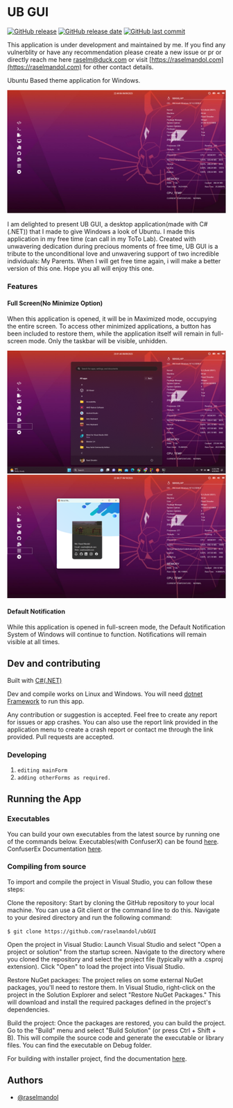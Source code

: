 # UB GUI 

[![GitHub release](https://img.shields.io/github/v/release/raselmandol/ubGUI)](#) [![GitHub release date](https://img.shields.io/github/release-date/raselmandol/ubGUI)](#) [![GitHub last commit](https://img.shields.io/github/last-commit/raselmandol/ubGUI)](#)


This application is under development and maintained by me. If you find any vulnerblity or have any recommendation please create a new issue or pr or directly reach me here [raselm@duck.com](raselm@duck.com) or visit [https://raselmandol.com](https://raselmandol.com) for other contact details. 

Ubuntu Based theme application for Windows.

![Ubuntu GUI on Windows](https://raw.githubusercontent.com/raselmandol/ubGUI/main/Images/1.png)

I am delighted to present UB GUI, a desktop application(made with C#(.NET)) that I made to give Windows a look of Ubuntu. I made this application in my free time (can call in my ToTo Lab). Created with unwavering dedication during precious moments of free time, UB GUI is a tribute to the unconditional love and unwavering support of two incredible individuals: My Parents. When I will get free time again, i will make a better version of this one. Hope you all will enjoy this one.


### Features

#### Full Screen(No Minimize Option)
When this application is opened, it will be in Maximized mode, occupying the entire screen. To access other minimized applications, a button has been included to restore them, while the application itself will remain in full-screen mode. Only the taskbar will be visible, unhidden.

![Ubuntu GUI on Windows](https://raw.githubusercontent.com/raselmandol/ubGUI/main/Images/3.png)
![Ubuntu GUI on Windows](https://raw.githubusercontent.com/raselmandol/ubGUI/main/Images/4.png)

#### Default Notification
While this application is opened in full-screen mode, the Default Notification System of Windows will continue to function. Notifications will remain visible at all times.

## Dev and contributing

Built with [C#(.NET)](https://dotnet.microsoft.com/en-us/)

Dev and compile works on Linux and Windows. You will need [dotnet Framework](https://dotnet.microsoft.com/en-us/download/dotnet-framework) to run this app.

Any contribution or suggestion is accepted. Feel free to create any report for issues or app crashes. You can also use the report link provided in the application menu to create a crash report or contact me through the link provided.
Pull requests are accepted.

### Developing
1. `editing mainForm`
1. `adding otherForms as required.`

## Running the App

### Executables

You can build your own executables from the latest source by running one of the commands below. Executables(with ConfuserX) can be found [here](https://github.com/raselmandol/ubGUI/tree/main/Release). ConfuserEx Documentation [here](https://yck1509.github.io/ConfuserEx/).

### Compiling from source
To import and compile the project in Visual Studio, you can follow these steps:

Clone the repository: Start by cloning the GitHub repository to your local machine. You can use a Git client or the command line to do this. Navigate to your desired directory and run the following command:

 `$ git clone https://github.com/raselmandol/ubGUI`

Open the project in Visual Studio: Launch Visual Studio and select "Open a project or solution" from the startup screen. Navigate to the directory where you cloned the repository and select the project file (typically with a .csproj extension). Click "Open" to load the project into Visual Studio.

Restore NuGet packages: The project relies on some external NuGet packages, you'll need to restore them. In Visual Studio, right-click on the project in the Solution Explorer and select "Restore NuGet Packages." This will download and install the required packages defined in the project's dependencies.

Build the project: Once the packages are restored, you can build the project. Go to the "Build" menu and select "Build Solution" (or press Ctrl + Shift + B). This will compile the source code and generate the executable or library files. You can find the executable on Debug folder.


For building with installer project, find the documentation [here](https://learn.microsoft.com/en-us/visualstudio/deployment/installer-projects-net-core?view=vs-2022).


## Authors

- [@raselmandol](https://www.github.com/raselmandol)

